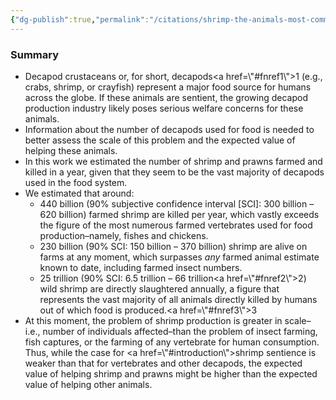 ```yaml
---
{"dg-publish":true,"permalink":"/citations/shrimp-the-animals-most-commonly-used-and-killed-for-food-production-rethink-priorities/","tags":["#shrimp crustaceans"],"created":"2025-10-23T17:42:44.348+01:00","updated":"2025-10-23T18:12:10.174+01:00"}
---
```


### Summary
- Decapod crustaceans or, for short, decapods<a href=\\"#fnref1\\">1</a> (e.g., crabs, shrimp, or crayfish) represent a major food source for humans across the globe. If these animals are sentient, the growing decapod production industry likely poses serious welfare concerns for these animals.
- Information about the number of decapods used for food is needed to better assess the scale of this problem and the expected value of helping these animals.
- In this work we estimated the number of shrimp and prawns farmed and killed in a year, given that they seem to be the vast majority of decapods used in the food system.
- We estimated that around:
    - 440 billion (90% subjective confidence interval [SCI]: 300 billion – 620 billion) farmed shrimp are killed per year, which vastly exceeds the figure of the most numerous farmed vertebrates used for food production–namely, fishes and chickens.
    - 230 billion (90% SCI: 150 billion – 370 billion) shrimp are alive on farms at any moment, which surpasses _any_ farmed animal estimate known to date, including farmed insect numbers.
    - 25 trillion (90% SCI: 6.5 trillion – 66 trillion<a href=\\"#fnref2\\">2</a>) wild shrimp are directly slaughtered annually, a figure that represents the vast majority of all animals directly killed by humans out of which food is produced.<a href=\\"#fnref3\\">3</a>
- At this moment, the problem of shrimp production is greater in scale–i.e., number of individuals affected–than the problem of insect farming, fish captures, or the farming of any vertebrate for human consumption. Thus, while the case for <a href=\\"#introduction\\">shrimp sentience</a> is weaker than that for vertebrates and other decapods, the expected value of helping shrimp and prawns might be higher than the expected value of helping other animals.